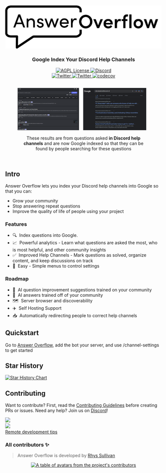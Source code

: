 
<p align='center'>
<a href='https://answeroverflow.com/' target="_blank" rel="noopener">
  <picture>
    <source media="(prefers-color-scheme: dark)" srcset="./assets/AnswerOverflowLogoLight.png" />
    <img alt="Answer Overflow Logo" src="./assets/AnswerOverflowLogoDark.png" />
  </picture>
</a>
</p>

<div align="center">
  <h3>Google Index Your Discord Help Channels<br /></h3>
  <a href="https://github.com/AnswerOverflow/AnswerOverflow/blob/main/LICENSE">
    <img alt="AGPL License" src="https://img.shields.io/github/license/AnswerOverflow/AnswerOverflow" />
  </a>
  <a href="https://discord.gg/Wny38ap7Tx">
    <img alt="Discord" src="https://img.shields.io/discord/952724385238761475?color=7389D8&label&logo=discord&logoColor=ffffff" />
  </a>
  <br />
  <a href="https://twitter.com/RhysSullivan">
    <img alt="Twitter" src="https://img.shields.io/twitter/url.svg?label=%40RhysSullivan&style=social&url=https%3A%2F%2Ftwitter.com%2RhysSullivan" />
  </a>
  <a href="https://twitter.com/AnswerOverflow">
    <img alt="Twitter" src="https://img.shields.io/twitter/url.svg?label=%40AnswerOverflow&style=social&url=https%3A%2F%2Ftwitter.com%2FAnswerOverflow" />
  </a>
   <a href="https://codecov.io/gh/AnswerOverflow/AnswerOverflow">
    <img alt="codecov" src="https://codecov.io/gh/AnswerOverflow/AnswerOverflow/branch/main/graph/badge.svg?token=8J0AQ77SOG">
  </a>

  <br />
  <br />
  <figure>
  <a href='https://google.com/search?q=site%3Aansweroverflow.com+c%23' target="_blank" rel="noopener">
    <img src="./assets/search-result-example.png" alt="Search results from Answer Overflow" />
  </a>
    <figcaption>
      <p align="center">
        These results are from questions asked <strong>in Discord help channels</strong> and are now Google indexed so that they can be found by people searching for these questions
      </p>
    </figcaption>
  </figure>
</div>

<br />

## Intro

Answer Overflow lets you index your Discord help channels into Google so that you can:

- Grow your community
- Stop answering repeat questions
- Improve the quality of life of people using your project

### Features

- 🔍&nbsp; Index questions into Google.
- 📈&nbsp; Powerful analytics - Learn what questions are asked the most, who is most helpful, and other community insights
- ✅&nbsp; Improved Help Channels - Mark questions as solved, organize content, and keep discussions on track
- 🐻&nbsp; Easy - Simple menus to control settings

### Roadmap

- 🤖&nbsp; AI question improvement suggestions trained on your community
- 🤖&nbsp; AI answers trained off of your community
- 🗺️&nbsp; Server browser and discoverability
- ✈️&nbsp; Self Hosting Support
- 📥&nbsp; Automatically redirecting people to correct help channels

## Quickstart

Go to [Answer Overflow](https://www.answeroverflow.com/), add the bot your server, and use /channel-settings to get started

## Star History

<a href="https://star-history.com/#AnswerOverflow/AnswerOverflow"><img src="https://api.star-history.com/svg?repos=AnswerOverflow/AnswerOverflow&type=Date" alt="Star History Chart" width="600" /></a>

## Contributing

Want to contribute? First, read the <a href="https://github.com/AnswerOverflow/AnswerOverflow/blob/main/CONTRIBUTING.md">Contributing Guidelines</a> before creating PRs or issues. Need any help? Join us on <a href="https://discord.gg/Wny38ap7Tx">Discord</a>!

<div align="left">
  <div>
  <a href="https://gitpod.io/#https://github.com/AnswerOverflow/AnswerOverflow">
      <img src="https://gitpod.io/button/open-in-gitpod.svg" />
    </a>
  </div>
  <div>
    <a href="https://github.com/codespaces/new?hide_repo_select=true&ref=main&repo=533537084&machine=largePremiumLinux&devcontainer_path=.devcontainer%2Fdevcontainer.json&location=EastUs">
      <img src="https://github.com/codespaces/badge.svg">
    </a>
  </div>
  <a href="./CONTRIBUTING.md">
    Remote development tips
  </a>
</div>

### All contributors ✨

> Answer Overflow is developed by [Rhys Sullivan](https://twitter.com/RhysSullivan)

<a href="https://github.com/AnswerOverflow/AnswerOverflow/graphs/contributors">
  <p align="center">
    <img src="https://contrib.rocks/image?repo=AnswerOverflow/AnswerOverflow" alt="A table of avatars from the project's contributors" />
  </p>
</a>

